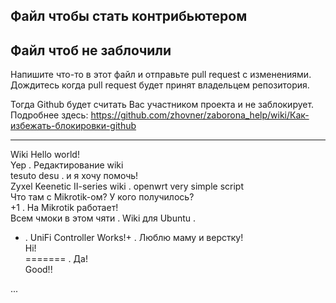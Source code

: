 ## Файл чтобы стать контрибьютером
## Файл чтоб не заблочили
Напишите что-то в этот файл и отправьте pull request с изменениями.
Дождитесь когда pull request будет принят владельцем репозитория.

Тогда Github будет считать Вас участником проекта и не заблокирует.
Подробнее здесь: https://github.com/zhovner/zaborona_help/wiki/Как-избежать-блокировки-github

----------------------------------
Wiki 
Hello world!  
Yep . 
Редактирование wiki  
tesuto desu . 
и я хочу помочь!  
Zyxel Keenetic II-series wiki . 
openwrt very simple script  
Что там с Mikrotik-ом? У кого получилось?  
+1 . 
На Mikrotik работает!  
Всем чмоки в этом чяти . 
Wiki для Ubuntu . 
+ . 
UniFi Controller Works!+ . 
Люблю маму и верстку!  
Hi!  
======= . 
Да!  
Good!!  

...
